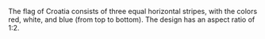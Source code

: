 The flag of Croatia consists of three equal horizontal stripes, with the colors red, white, and blue (from top to bottom). The design has an aspect ratio of 1:2.